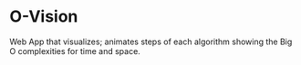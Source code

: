 # O-Vision
Web App that visualizes; animates steps of each algorithm showing the Big O complexities for time and space.
